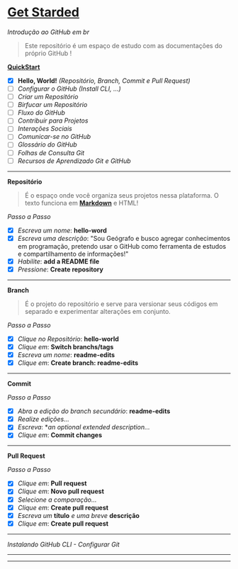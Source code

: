 # [**Get Starded**](https://docs.github.com/pt/get-started)
*Introdução ao GitHub em br*

> Este repositório é um espaço de estudo com as documentações do próprio GitHub !

[**QuickStart**](https://docs.github.com/pt/get-started/quickstart)
- [x] **Hello, World!** *(Repositório, Branch, Commit e Pull Request)*
- [ ] *Configurar o GitHub (Install CLI, ...)* 
- [ ] *Criar um Repositório*
- [ ] *Birfucar um Repositório*
- [ ] *Fluxo do GitHub*
- [ ] *Contribuir para Projetos*
- [ ] *Interações Sociais*
- [ ] *Comunicar-se no GitHub*
- [ ] *Glossário do GitHub*
- [ ] *Folhas de Consulta Git*
- [ ] *Recursos de Aprendizado Git e GitHub*
---

**Repositório**
> É o espaço onde você organiza seus projetos nessa plataforma.
> O texto funciona em [**Markdown**](https://www.markdownguide.org/cheat-sheet/) e HTML!

*Passo a Passo*
- [x] *Escreva um nome*: **hello-word**
- [x] *Escreva uma descrição*: "Sou Geógrafo e busco agregar conhecimentos em programação, pretendo usar o GitHub como ferramenta de estudos e compartilhamento de informações!"
- [x] *Habilite*: **add a README file**
- [x] *Pressione*: **Create repository**
---

**Branch**
> É o projeto do repositório e serve para versionar seus códigos em separado e experimentar alterações em conjunto.

*Passo a Passo*
- [x] *Clique no Repositório*: **hello-world**
- [x] *Clique em*: **Switch branchs/tags**
- [x] *Escreva um nome*: **readme-edits**
- [x] *Clique em*: **Create branch: readme-edits**
---

**Commit**

*Passo a Passo*
- [x] *Abra a edição do branch secundário*: **readme-edits**
- [x] *Realize edições...*
- [x] *Escreva*: **an optional extended description...*
- [x] *Clique em*: **Commit changes**
---

**Pull Request**

*Passo a Passo*
- [x] *Clique em*: **Pull request**
- [x] *Clique em*: **Novo pull request**
- [x] *Selecione a comparação...*
- [x] *Clique em*: **Create pull request**
- [x] *Escreva um* **título** *e uma breve* **descrição**
- [x] *Clique em*: **Create pull request**
---

*Instalando GitHub CLI - Configurar Git* 
>

---
---
